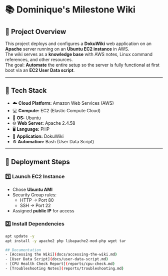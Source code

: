 # 📚 Dominique's Milestone Wiki

## 📝 Project Overview
This project deploys and configures a **DokuWiki** web application on an **Apache** server running on an **Ubuntu EC2 instance** in AWS.  
The wiki serves as a **knowledge base** with AWS notes, Linux command references, and other resources.  
The goal: **Automate** the entire setup so the server is fully functional at first boot via an **EC2 User Data script**.

---

## 🚀 Tech Stack
- ☁️ **Cloud Platform:** Amazon Web Services (AWS)  
- 💻 **Compute:** EC2 (Elastic Compute Cloud)  
- 🐧 **OS:** Ubuntu  
- 🌐 **Web Server:** Apache 2.4.58  
- 🖥 **Language:** PHP  
- 📄 **Application:** DokuWiki  
- ⚙️ **Automation:** Bash (User Data Script)  

---

## 📂 Deployment Steps

### 1️⃣ Launch EC2 Instance
- Chose **Ubuntu AMI**  
- Security Group rules:  
  - HTTP → Port 80  
  - SSH → Port 22  
- Assigned **public IP** for access

### 2️⃣ Install Dependencies
```bash
apt update -y
apt install -y apache2 php libapache2-mod-php wget tar

## Documentation
- [Accessing the Wiki](docs/accessing-the-wiki.md)
- [User Data Script](docs/user-data-script.md)
- [CPU Health Check Report](reports/cpu-check.md)
- [Troubleshooting Notes](reports/troubleshooting.md)
